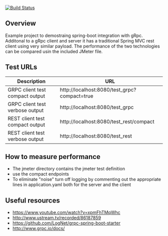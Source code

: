 [![Build Status](https://travis-ci.org/ExampleDriven/spring-boot-grpc-example.svg?branch=master)](https://travis-ci.org/ExampleDriven/spring-boot-grpc-example)

## Overview

Example project to demostraing spring-boot integration with gRpc. Additonal to a gRpc client and server it has a traditional Spring MVC rest client using very similar payload. The performance of the two technologies can be compared usin the included JMeter file.

## Test URLs

Description | URL 
--- | --- 
GRPC client test compact output | http://localhost:8080/test_grpc?compact=true  
GRPC client test verbose output | http://localhost:8080/test_grpc
REST client test compact output | http://localhost:8080/test_rest/compact
REST client test verbose output | http://localhost:8080/test_rest
 
## How to measure performance  
 - The jmeter directory contains the jmeter test definition
 - use the compact endpoints
 - To eliminate "noise" turn off logging by commenting out the appropriate lines in application.yaml both for the server and the client 
 

## Useful resources

- https://www.youtube.com/watch?v=xpmFhTMqWhc
- http://www.ustream.tv/recorded/86187859
- https://github.com/LogNet/grpc-spring-boot-starter
- http://www.grpc.io/docs/
